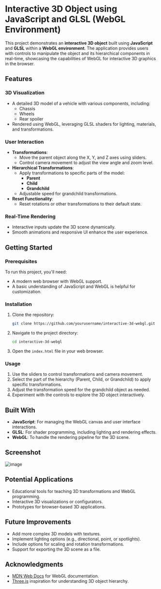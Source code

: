 # Interactive 3D Object using JavaScript and GLSL (WebGL Environment)

This project demonstrates an **interactive 3D object** built using **JavaScript** and **GLSL** within a **WebGL environment**. The application provides users with controls to manipulate the object and its hierarchical components in real-time, showcasing the capabilities of WebGL for interactive 3D graphics in the browser.

## Features

### 3D Visualization
- A detailed 3D model of a vehicle with various components, including:
  - Chassis
  - Wheels
  - Rear spoiler
- Rendered using WebGL, leveraging GLSL shaders for lighting, materials, and transformations.

### User Interaction
- **Transformations**:
  - Move the parent object along the X, Y, and Z axes using sliders.
  - Control camera movement to adjust the view angle and zoom level.
- **Hierarchical Transformations**:
  - Apply transformations to specific parts of the model:
    - **Parent**
    - **Child**
    - **Grandchild**
  - Adjustable speed for grandchild transformations.
- **Reset Functionality**:
  - Reset rotations or other transformations to their default state.

### Real-Time Rendering
- Interactive inputs update the 3D scene dynamically.
- Smooth animations and responsive UI enhance the user experience.

## Getting Started

### Prerequisites
To run this project, you'll need:
- A modern web browser with WebGL support.
- A basic understanding of JavaScript and WebGL is helpful for customization.

### Installation
1. Clone the repository:
   ```bash
   git clone https://github.com/yourusername/interactive-3d-webgl.git
   ```
2. Navigate to the project directory:
   ```bash
   cd interactive-3d-webgl
   ```
3. Open the `index.html` file in your web browser.

### Usage
1. Use the sliders to control transformations and camera movement.
2. Select the part of the hierarchy (Parent, Child, or Grandchild) to apply specific transformations.
3. Adjust the transformation speed for the grandchild object as needed.
4. Experiment with the controls to explore the 3D object interactively.

## Built With

- **JavaScript**: For managing the WebGL canvas and user interface interactions.
- **GLSL**: For shader programming, including lighting and rendering effects.
- **WebGL**: To handle the rendering pipeline for the 3D scene.

## Screenshot
![image](https://github.com/user-attachments/assets/17caccfb-255b-45ac-bf03-28ccc45991fe)


## Potential Applications
- Educational tools for teaching 3D transformations and WebGL programming.
- Interactive 3D visualizations or configurators.
- Prototypes for browser-based 3D applications.

## Future Improvements
- Add more complex 3D models with textures.
- Implement lighting options (e.g., directional, point, or spotlights).
- Include options for scaling and rotation transformations.
- Support for exporting the 3D scene as a file.


## Acknowledgments
- [MDN Web Docs](https://developer.mozilla.org/en-US/docs/Web/API/WebGL_API) for WebGL documentation.
- [Three.js](https://threejs.org/) inspiration for understanding 3D object hierarchy.

